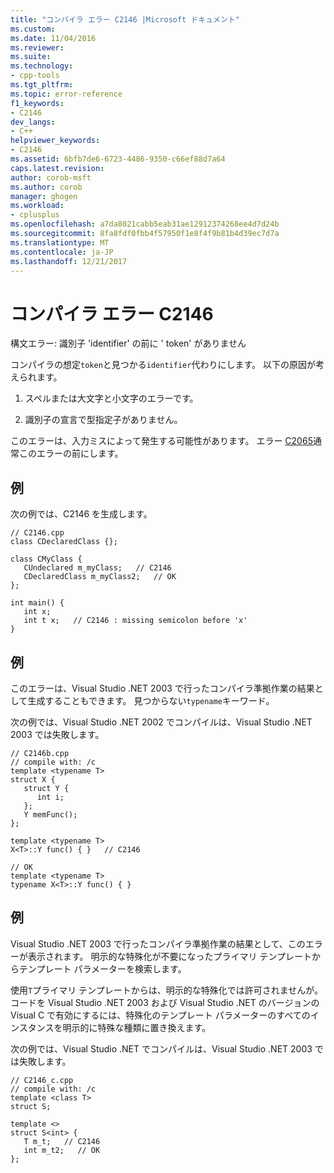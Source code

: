 ```yaml
---
title: "コンパイラ エラー C2146 |Microsoft ドキュメント"
ms.custom: 
ms.date: 11/04/2016
ms.reviewer: 
ms.suite: 
ms.technology:
- cpp-tools
ms.tgt_pltfrm: 
ms.topic: error-reference
f1_keywords:
- C2146
dev_langs:
- C++
helpviewer_keywords:
- C2146
ms.assetid: 6bfb7de6-6723-4486-9350-c66ef88d7a64
caps.latest.revision: 
author: corob-msft
ms.author: corob
manager: ghogen
ms.workload:
- cplusplus
ms.openlocfilehash: a7da8021cabb5eab31ae12912374268ee4d7d24b
ms.sourcegitcommit: 8fa8fdf0fbb4f57950f1e8f4f9b81b4d39ec7d7a
ms.translationtype: MT
ms.contentlocale: ja-JP
ms.lasthandoff: 12/21/2017
---
```

# <a name="compiler-error-c2146"></a>コンパイラ エラー C2146
構文エラー: 識別子 'identifier' の前に ' token' がありません  
  
 コンパイラの想定`token`と見つかる`identifier`代わりにします。  以下の原因が考えられます。  
  
1.  スペルまたは大文字と小文字のエラーです。  
  
2.  識別子の宣言で型指定子がありません。  
  
 このエラーは、入力ミスによって発生する可能性があります。 エラー [C2065](../../error-messages/compiler-errors-1/compiler-error-c2065.md)通常このエラーの前にします。  
  
## <a name="example"></a>例  
 次の例では、C2146 を生成します。  
  
```  
// C2146.cpp  
class CDeclaredClass {};  
  
class CMyClass {  
   CUndeclared m_myClass;   // C2146  
   CDeclaredClass m_myClass2;   // OK  
};  
  
int main() {  
   int x;  
   int t x;   // C2146 : missing semicolon before 'x'  
}  
```  
  
## <a name="example"></a>例  
 このエラーは、Visual Studio .NET 2003 で行ったコンパイラ準拠作業の結果として生成することもできます。 見つからない`typename`キーワード。  
  
 次の例では、Visual Studio .NET 2002 でコンパイルは、Visual Studio .NET 2003 では失敗します。  
  
```  
// C2146b.cpp  
// compile with: /c  
template <typename T>  
struct X {  
   struct Y {  
      int i;  
   };  
   Y memFunc();  
};  
  
template <typename T>  
X<T>::Y func() { }   // C2146  
  
// OK  
template <typename T>  
typename X<T>::Y func() { }  
```  
  
## <a name="example"></a>例  
 Visual Studio .NET 2003 で行ったコンパイラ準拠作業の結果として、このエラーが表示されます。 明示的な特殊化が不要になったプライマリ テンプレートからテンプレート パラメーターを検索します。  
  
 使用`T`プライマリ テンプレートからは、明示的な特殊化では許可されませんが。 コードを Visual Studio .NET 2003 および Visual Studio .NET のバージョンの Visual C で有効にするには、特殊化のテンプレート パラメーターのすべてのインスタンスを明示的に特殊な種類に置き換えます。  
  
 次の例では、Visual Studio .NET でコンパイルは、Visual Studio .NET 2003 では失敗します。  
  
```  
// C2146_c.cpp  
// compile with: /c  
template <class T>   
struct S;  
  
template <>   
struct S<int> {  
   T m_t;   // C2146  
   int m_t2;   // OK  
};  
```